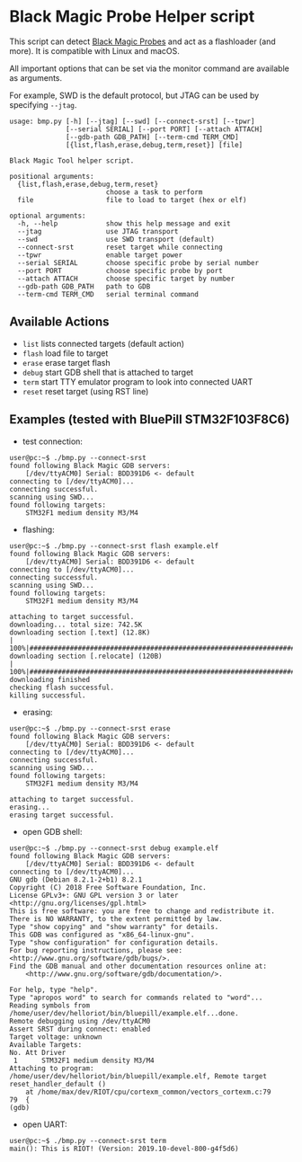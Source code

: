 Black Magic Probe Helper script
================================

This script can detect [Black Magic Probes](https://github.com/blacksphere/blackmagic/wiki) and act as a flashloader (and more).
It is compatible with Linux and macOS.

All important options that can be set via the monitor command are available as arguments.

For example, SWD is the default protocol, but JTAG can be used by specifying `--jtag`.

```
usage: bmp.py [-h] [--jtag] [--swd] [--connect-srst] [--tpwr]
              [--serial SERIAL] [--port PORT] [--attach ATTACH]
              [--gdb-path GDB_PATH] [--term-cmd TERM_CMD]
              [{list,flash,erase,debug,term,reset}] [file]

Black Magic Tool helper script.

positional arguments:
  {list,flash,erase,debug,term,reset}
                        choose a task to perform
  file                  file to load to target (hex or elf)

optional arguments:
  -h, --help            show this help message and exit
  --jtag                use JTAG transport
  --swd                 use SWD transport (default)
  --connect-srst        reset target while connecting
  --tpwr                enable target power
  --serial SERIAL       choose specific probe by serial number
  --port PORT           choose specific probe by port
  --attach ATTACH       choose specific target by number
  --gdb-path GDB_PATH   path to GDB
  --term-cmd TERM_CMD   serial terminal command
```

## Available Actions
* `list` lists connected targets (default action)
* `flash` load file to target
* `erase` erase target flash
* `debug` start GDB shell that is attached to target
* `term` start TTY emulator program to look into connected UART
* `reset` reset target (using RST line)

## Examples (tested with BluePill STM32F103F8C6)
* test connection:
```
user@pc:~$ ./bmp.py --connect-srst
found following Black Magic GDB servers:
	[/dev/ttyACM0] Serial: BDD391D6 <- default
connecting to [/dev/ttyACM0]...
connecting successful.
scanning using SWD...
found following targets:
	STM32F1 medium density M3/M4
```
* flashing:
```
user@pc:~$ ./bmp.py --connect-srst flash example.elf
found following Black Magic GDB servers:
	[/dev/ttyACM0] Serial: BDD391D6 <- default
connecting to [/dev/ttyACM0]...
connecting successful.
scanning using SWD...
found following targets:
	STM32F1 medium density M3/M4

attaching to target successful.
downloading... total size: 742.5K
downloading section [.text] (12.8K)                                            |
100%|##########################################################################|
downloading section [.relocate] (120B)                                         |
100%|##########################################################################|
downloading finished
checking flash successful.
killing successful.
```
* erasing:
```
user@pc:~$ ./bmp.py --connect-srst erase
found following Black Magic GDB servers:
	[/dev/ttyACM0] Serial: BDD391D6 <- default
connecting to [/dev/ttyACM0]...
connecting successful.
scanning using SWD...
found following targets:
	STM32F1 medium density M3/M4

attaching to target successful.
erasing...
erasing target successful.
```
* open GDB shell:
```
user@pc:~$ ./bmp.py --connect-srst debug example.elf
found following Black Magic GDB servers:
	[/dev/ttyACM0] Serial: BDD391D6 <- default
connecting to [/dev/ttyACM0]...
GNU gdb (Debian 8.2.1-2+b1) 8.2.1
Copyright (C) 2018 Free Software Foundation, Inc.
License GPLv3+: GNU GPL version 3 or later <http://gnu.org/licenses/gpl.html>
This is free software: you are free to change and redistribute it.
There is NO WARRANTY, to the extent permitted by law.
Type "show copying" and "show warranty" for details.
This GDB was configured as "x86_64-linux-gnu".
Type "show configuration" for configuration details.
For bug reporting instructions, please see:
<http://www.gnu.org/software/gdb/bugs/>.
Find the GDB manual and other documentation resources online at:
    <http://www.gnu.org/software/gdb/documentation/>.

For help, type "help".
Type "apropos word" to search for commands related to "word"...
Reading symbols from /home/user/dev/helloriot/bin/bluepill/example.elf...done.
Remote debugging using /dev/ttyACM0
Assert SRST during connect: enabled
Target voltage: unknown
Available Targets:
No. Att Driver
 1      STM32F1 medium density M3/M4
Attaching to program: /home/user/dev/helloriot/bin/bluepill/example.elf, Remote target
reset_handler_default ()
    at /home/max/dev/RIOT/cpu/cortexm_common/vectors_cortexm.c:79
79	{
(gdb)
```
* open UART:
```
user@pc:~$ ./bmp.py --connect-srst term
main(): This is RIOT! (Version: 2019.10-devel-800-g4f5d6)
```
